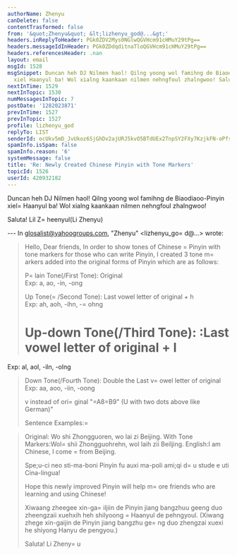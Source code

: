 ```yaml
---
authorName: Zhenyu
canDelete: false
contentTrasformed: false
from: '&quot;Zhenyu&quot; &lt;lizhenyu_god@...&gt;'
headers.inReplyToHeader: PGk0ZDV2Mys0NGlwQGVHcm91cHMuY29tPg==
headers.messageIdInHeader: PGk0ZDdqditnaTloQGVHcm91cHMuY29tPg==
headers.referencesHeader: .nan
layout: email
msgId: 1528
msgSnippet: Duncan heh DJ Nilmen haol! Qilng yoong wol famihng de Biaodiaoo-Pinyin
  xiel Haanyul ba! Wol xialng kaankaan nilmen nehngfoul zhalngwoo! Saluta! Lil Zheenyul(Li
nextInTime: 1529
nextInTopic: 1530
numMessagesInTopic: 7
postDate: '1282023871'
prevInTime: 1527
prevInTopic: 1527
profile: lizhenyu_god
replyTo: LIST
senderId: ocUkv5mD_JvUkoz6SjGhDv2ajURJ5kvO5BTdUEx2TnpSY2FXy7KzjkFN-oPfs9JYnZ8SOJD9MaARVsc8pey52yGM49FNNYnp7bM
spamInfo.isSpam: false
spamInfo.reason: '6'
systemMessage: false
title: 'Re: Newly Created Chinese Pinyin with Tone Markers'
topicId: 1526
userId: 420932182
---
```


Duncan heh DJ
Nilmen haol! Qilng yoong wol famihng de Biaodiaoo-Pinyin xiel=
 Haanyul ba! Wol xialng kaankaan nilmen nehngfoul zhalngwoo!

Saluta!
Lil Z=
heenyul(Li Zhenyu)

--- In glosalist@yahoogroups.com, "Zhenyu" <lizhenyu_go=
d@...> wrote:
>
> Hello, Dear friends,
> In order to show tones of Chinese =
Pinyin with tone markers for those who can write Pinyin, I created 3 tone m=
arkers added into the original forms of Pinyin which are as follows:
> 
> P=
lain Tone(/First Tone): Original    
> Exp:  a, ao, -in, -ong
> 
> Up Tone(=
/Second Tone): Last vowel letter of original + h  
> Exp:  ah, aoh, -ihn, -=
ohng
> 
> Up-down Tone(/Third Tone): :Last vowel letter of original + l  
>=
 Exp:  al, aol, -iln, -olng
> 
> Down Tone(/Fourth Tone): Double the Last v=
owel letter of original 
> Exp:  aa, aoo, -iin, -oong
> 
> v instead of ori=
ginal "=A8=B9" (U with two dots above like German)"
> 
> Sentence Examples:=

> Original: Wo shi Zhongguoren, wo lai zi Beijing.
> With Tone Markers:Wol=
 shii Zhongguohrehn, wol laih zii Beiljing.
> English:I am Chinese, I come =
from Beijing.
> 
> Spe;u-ci neo sti-ma-boni Pinyin fu auxi ma-poli ami;qi d=
u stude e uti Cina-lingua!
> 
> Hope this newly improved Pinyin will help m=
ore friends who are learning and using Chinese!
> 
> Xiwaang zheegee xin-ga=
iljiin de Pinyin jiang bangzhuu geeng duo zheengzaii xuehxih heh shilyoong =
Haanyul de pehngyoul.
> (Xiwang zhege xin-gaijin de Pinyin jiang bangzhu ge=
ng duo zhengzai xuexi he shiyong Hanyu de pengyou.)
> 
> Saluta!
> Li Zheny=
u
>



